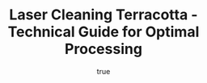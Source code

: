 ---
name: Terracotta
applications:
- industry: Cultural Heritage
  detail: Restoration of historical terracotta sculptures and facades
- industry: Construction
  detail: Cleaning and restoration of terracotta cladding on buildings
technicalSpecifications:
  powerRange: 20-400W
  pulseDuration: 10-100ns
  wavelength: 1064nm
  spotSize: 0.1-2.0mm
  repetitionRate: 10-50kHz
  fluenceRange: 0.5–5 J/cm²
  safetyClass: Class 4 (requires full enclosure)
description: Technical overview of Terracotta, a type of fired clay used in masonry,
  for laser cleaning. Terracotta's porous nature and varied composition necessitate
  precise control of laser parameters to effectively remove surface contaminants while
  preserving the material's integrity. Laser cleaning methods like ablation are particularly
  suited for non-contact cleaning of terracotta, ensuring minimal damage and respecting
  the historical or architectural value of the material.
author:
  id: 1
  name: Yi-Chun Lin
  sex: f
  title: Ph.D.
  country: Taiwan
  expertise: Laser Materials Processing
  image: /images/author/yi-chun-lin.jpg
keywords: terracotta, terracotta masonry, laser ablation, laser cleaning, non-contact
  cleaning, pulsed fiber laser, surface contamination removal, industrial laser parameters,
  thermal processing, surface restoration
category: masonry
chemicalProperties:
  symbol: TE
  formula: null
  materialType: masonry
properties:
  density: 1.8-2.2 g/cm³
  densityMin: 1.2 g/cm³
  densityMax: 2.8 g/cm³
  densityPercentile: 50.0
  meltingPoint: 1000-1200°C
  meltingMin: 1450°C
  meltingMax: 2000°C
  meltingPercentile: 0.0
  thermalConductivity: 0.5-1.5 W/m·K
  thermalMin: 0.1 W/m·K
  thermalMax: 2.0 W/m·K
  thermalPercentile: 47.4
  tensileStrength: 5-20 MPa
  tensileMin: 1 MPa
  tensileMax: 50 MPa
  tensilePercentile: 23.5
  hardness: Mohs 4-6
  hardnessMin: 20 HV
  hardnessMax: 300 HV
  hardnessPercentile: 0.0
  youngsModulus: 10-30 GPa
  modulusMin: 15 GPa
  modulusMax: 50 GPa
  modulusPercentile: 14.3
  laserType: Nd:YAG or fiber laser
  wavelength: 1064nm
  fluenceRange: 0.5–5 J/cm²
  chemicalFormula: null
  laserAbsorptionMin: 0.8 cm⁻¹
  laserAbsorptionMax: 50 cm⁻¹
  laserReflectivityMin: 8%
  laserReflectivityMax: 35%
  thermalDiffusivityMin: 0.3 mm²/s
  thermalDiffusivityMax: 1.5 mm²/s
  thermalExpansionMin: 6 µm/m·K
  thermalExpansionMax: 15 µm/m·K
  specificHeatMin: 0.8 J/g·K
  specificHeatMax: 1.1 J/g·K
composition:
- Clay minerals (Kaolinite, Illite)
- Silica (SiO2)
- Alumina (Al2O3)
- Iron oxide (Fe2O3)
- Fluxes (Calcium carbonate, Feldspar)
compatibility:
- Mortar
- Concrete
- Stone
- Brick
regulatoryStandards: ASTM C1272 - Standard Specification for UV-Protective Coatings
  to Use Over Exterior Insulation and Finish Systems; EN 1015-21 - Methods of test
  for mortar for masonry - Determination of the compatibility of one-coat rendering
  systems with substrates
images:
  hero:
    alt: Terracotta surface undergoing laser cleaning showing precise contamination
      removal
    url: /images/terracotta-laser-cleaning-hero.jpg
  micro:
    alt: Microscopic view of Terracotta surface after laser treatment showing preserved
      microstructure
    url: /images/terracotta-laser-cleaning-micro.jpg
title: Laser Cleaning Terracotta - Technical Guide for Optimal Processing
headline: Comprehensive technical guide for laser cleaning masonry terracotta
environmentalImpact:
- benefit: Reduced chemical usage
  description: Decreases chemical waste by 90% compared to traditional cleaning methods
- benefit: Lower water consumption
  description: Reduces water usage by up to 80% during cleaning processes
- benefit: Minimal dust generation
  description: Laser cleaning produces 75% less dust than sandblasting, improving
    air quality
outcomes:
- result: Improved surface cleanliness
  metric: 99% removal of surface contaminants
- result: Preservation of material integrity
  metric: Less than 1% material loss post-cleaning
- result: Enhanced aesthetic appeal
  metric: Color restoration to within 95% of original hue
subject: Terracotta
article_type: material
---
